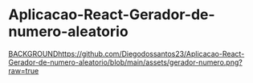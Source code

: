 # Aplicacao-React-Gerador-de-numero-aleatorio
[BACKGROUND](https://github.com/Diegodossantos23/Aplicacao-React-Gerador-de-numero-aleatorio/blob/main/assets/gerador-numero.png?raw=true)https://github.com/Diegodossantos23/Aplicacao-React-Gerador-de-numero-aleatorio/blob/main/assets/gerador-numero.png?raw=true
